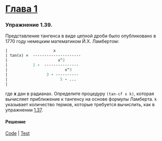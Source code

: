 # [Глава 1](../index.md#Глава-1-Построение-абстракций-с-помощью-процедур)

### Упражнение 1.39.
Представление тангенса в виде цепной дроби было опубликовано в 1770 году немецким математиком Й.Х. Ламбертом:

```clojure
|                    x
| tan(x) =  ---------------------
|                      x^2
|           1 -  ---------------
|                         x^3
|                 3 - ----------
|                       5 - ...
|
```
где **x** дан в радианах. Определите процедуру `(tan-cf x k)`, которая вычисляет приближение к тангенсу на основе формулы Ламберта. `k` указывает количество термов, которые требуется вычислить, как в упражнении [1.37](./ex_1_37.md).

#### Решение
[Code](../src/sicp/chapter01/1_39.clj) | [Test](../test/sicp/chapter01/1_39_test.clj)
